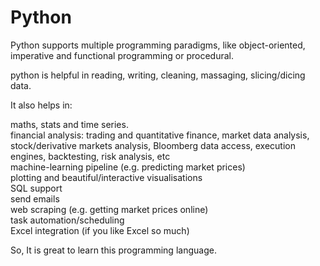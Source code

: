 # Python

Python supports multiple programming paradigms, like object-oriented, imperative and functional programming or procedural.  

python is helpful in reading, writing, cleaning, massaging, slicing/dicing data.  

It also helps in:

maths, stats and time series.  
financial analysis: trading and quantitative finance, market data analysis, stock/derivative markets analysis, Bloomberg data access, execution engines, backtesting, risk analysis, etc  
machine-learning pipeline (e.g. predicting market prices)  
plotting and beautiful/interactive visualisations  
SQL support  
send emails  
web scraping (e.g. getting market prices online)  
task automation/scheduling  
Excel integration (if you like Excel so much)  

So, It is great to learn this programming language.
